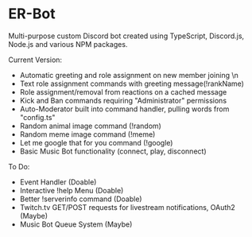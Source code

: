 # ER-Bot
Multi-purpose custom Discord bot created using TypeScript, Discord.js, Node.js and various NPM packages.

Current Version:
- Automatic greeting and role assignment on new member joining \n 
- Text role assignment commands with greeting message(!rankName)
- Role assignment/removal from reactions on a cached message 
- Kick and Ban commands requiring "Administrator" permissions
- Auto-Moderator built into command handler, pulling words from "config.ts"
- Random animal image command (!random)
- Random meme image command (!meme)
- Let me google that for you command (!google)
- Basic Music Bot functionality (connect, play, disconnect)

To Do:
- Event Handler (Doable)
- Interactive !help Menu (Doable)
- Better !serverinfo command (Doable)
- Twitch.tv GET/POST requests for livestream notifications, OAuth2 (Maybe)
- Music Bot Queue System (Maybe)
